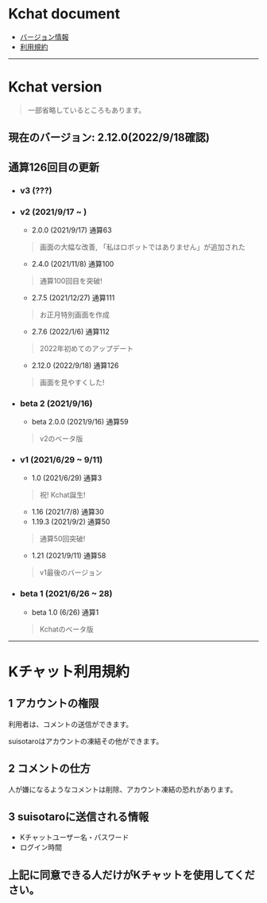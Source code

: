 # Kchat document
- [バージョン情報](#var)
- [利用規約](#tos)

---

<a id="var"></a>
# Kchat version
> 一部省略しているところもあります。

## 現在のバージョン: 2.12.0(2022/9/18確認)
## 通算126回目の更新
- ### v3 (???)
- ### v2 (2021/9/17 ~ )
  - 2.0.0 (2021/9/17) 通算63
  > 画面の大幅な改善, 「私はロボットではありません」が追加された
  - 2.4.0 (2021/11/8) 通算100
  > 通算100回目を突破!
  - 2.7.5 (2021/12/27) 通算111
  > お正月特別画面を作成
  - 2.7.6 (2022/1/6) 通算112
  > 2022年初めてのアップデート
  - 2.12.0 (2022/9/18) 通算126
  > 画面を見やすくした!
- ### beta 2 (2021/9/16)
  - beta 2.0.0 (2021/9/16) 通算59
  > v2のベータ版
- ### v1 (2021/6/29 ~ 9/11)
  - 1.0 (2021/6/29) 通算3
  > 祝! Kchat誕生!
  - 1.16 (2021/7/8) 通算30
  - 1.19.3 (2021/9/2) 通算50
  > 通算50回突破!
  - 1.21 (2021/9/11) 通算58
  > v1最後のバージョン
- ### beta 1 (2021/6/26 ~ 28)
  - beta 1.0 (6/26) 通算1
  > Kchatのベータ版

---

<a id="tos"></a>
# Kチャット利用規約
## 1 アカウントの権限
利用者は、コメントの送信ができます。

suisotaroはアカウントの凍結その他ができます。

## 2 コメントの仕方
人が嫌になるようなコメントは削除、アカウント凍結の恐れがあります。

## 3 suisotaroに送信される情報
- Kチャットユーザー名・パスワード
- ログイン時間

## 上記に同意できる人だけがKチャットを使用してください。
